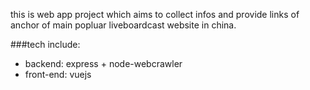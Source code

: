 this is web app project which aims to collect infos and provide links of anchor of main popluar liveboardcast website in china.

###tech include: 
- backend: express + node-webcrawler 
- front-end: vuejs 